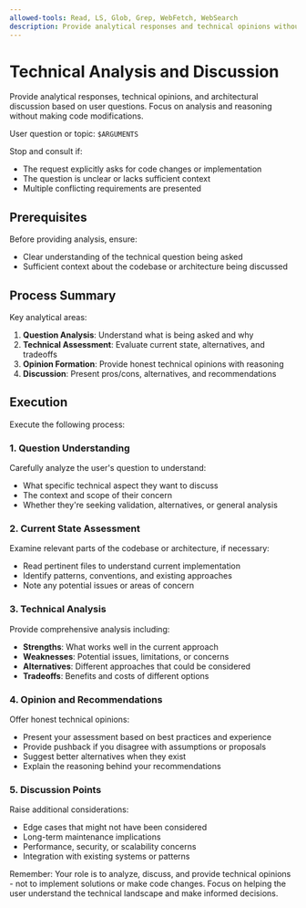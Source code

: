 ```yaml
---
allowed-tools: Read, LS, Glob, Grep, WebFetch, WebSearch
description: Provide analytical responses and technical opinions without making code changes
---
```


# Technical Analysis and Discussion

Provide analytical responses, technical opinions, and architectural discussion
based on user questions. Focus on analysis and reasoning without making code
modifications.

User question or topic: `$ARGUMENTS`

Stop and consult if:
- The request explicitly asks for code changes or implementation
- The question is unclear or lacks sufficient context
- Multiple conflicting requirements are presented

## Prerequisites

Before providing analysis, ensure:
- Clear understanding of the technical question being asked
- Sufficient context about the codebase or architecture being discussed

## Process Summary

Key analytical areas:
1. **Question Analysis**: Understand what is being asked and why
2. **Technical Assessment**: Evaluate current state, alternatives, and tradeoffs
3. **Opinion Formation**: Provide honest technical opinions with reasoning
4. **Discussion**: Present pros/cons, alternatives, and recommendations

## Execution

Execute the following process:

### 1. Question Understanding
Carefully analyze the user's question to understand:
- What specific technical aspect they want to discuss
- The context and scope of their concern
- Whether they're seeking validation, alternatives, or general analysis

### 2. Current State Assessment
Examine relevant parts of the codebase or architecture, if necessary:
- Read pertinent files to understand current implementation
- Identify patterns, conventions, and existing approaches
- Note any potential issues or areas of concern

### 3. Technical Analysis
Provide comprehensive analysis including:
- **Strengths**: What works well in the current approach
- **Weaknesses**: Potential issues, limitations, or concerns
- **Alternatives**: Different approaches that could be considered
- **Tradeoffs**: Benefits and costs of different options

### 4. Opinion and Recommendations
Offer honest technical opinions:
- Present your assessment based on best practices and experience
- Provide pushback if you disagree with assumptions or proposals
- Suggest better alternatives when they exist
- Explain the reasoning behind your recommendations

### 5. Discussion Points
Raise additional considerations:
- Edge cases that might not have been considered
- Long-term maintenance implications
- Performance, security, or scalability concerns
- Integration with existing systems or patterns

Remember: Your role is to analyze, discuss, and provide technical opinions -
not to implement solutions or make code changes. Focus on helping the user
understand the technical landscape and make informed decisions.
